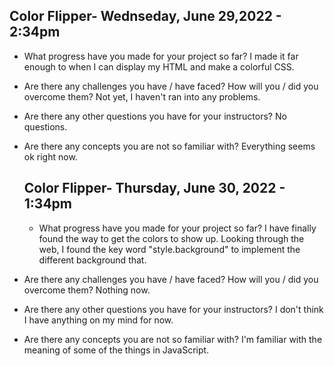  ## Color Flipper- Wednseday, June 29,2022 - 2:34pm
  - What progress have you made for your project so far?
  I made it far enough to when I can display my HTML and make a colorful CSS.
- Are there any challenges you have / have faced? How will you / did you overcome them?
  Not yet, I haven't ran into any problems.
- Are there any other questions you have for your instructors?
  No questions.
- Are there any concepts you are not so familiar with?
     Everything seems ok right now. 

  ## Color Flipper- Thursday, June 30, 2022 - 1:34pm
  - What progress have you made for your project so far?
     I have finally found the way to get the colors to show up. Looking through the web, I found the key word "style.background"
     to implement the different background that. 
- Are there any challenges you have / have faced? How will you / did you overcome them?
  Nothing now.
- Are there any other questions you have for your instructors?
  I don't think I have anything on my mind for now.
- Are there any concepts you are not so familiar with?
     I'm familiar with the meaning of some of the things in JavaScript. 
